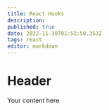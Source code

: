 ```yaml
---
title: React Hooks
description: 
published: true
date: 2022-11-30T01:52:50.353Z
tags: react
editor: markdown
---
```


# Header
Your content here